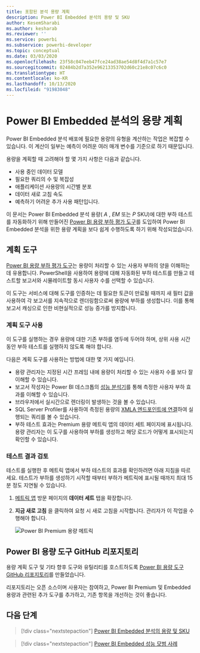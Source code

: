 ```yaml
---
title: 포함된 분석 용량 계획
description: Power BI Embedded 분석의 용량 및 SKU
author: KesemSharabi
ms.author: kesharab
ms.reviewer: ''
ms.service: powerbi
ms.subservice: powerbi-developer
ms.topic: conceptual
ms.date: 03/03/2020
ms.openlocfilehash: 23f58c047eeb47fce24ad38ae54d8f4d7a1c57e7
ms.sourcegitcommit: 02484b2d7a352e96213353702d60c21e8c07c6c0
ms.translationtype: HT
ms.contentlocale: ko-KR
ms.lasthandoff: 10/13/2020
ms.locfileid: "91983048"
---
```

# <a name="capacity-planning-in-power-bi-embedded-analytics"></a>Power BI Embedded 분석의 용량 계획

Power BI Embedded 분석 배포에 필요한 용량의 유형을 계산하는 작업은 복잡할 수 있습니다. 이 계산이 일부는 예측이 어려운 여러 매개 변수를 기준으로 하기 때문입니다.

용량을 계획할 때 고려해야 할 몇 가지 사항은 다음과 같습니다.

* 사용 중인 데이터 모델
* 필요한 쿼리의 수 및 복잡성
* 애플리케이션 사용량의 시간별 분포
* 데이터 새로 고침 속도
* 예측하기 어려운 추가 사용 패턴입니다.

이 문서는 Power BI Embedded 분석 용량( *A* , *EM* 또는 *P* SKU)에 대한 부하 테스트를 자동화하기 위해 만들어진 [Power BI 용량 부하 평가 도구](https://github.com/microsoft/PowerBI-Tools-For-Capacities/tree/master/LoadTestingPowerShellTool/)를 도입하여 Power BI Embedded 분석을 위한 용량 계획을 보다 쉽게 수행하도록 하기 위해 작성되었습니다.

## <a name="planning-tool"></a>계획 도구

 [Power BI 용량 부하 평가 도구](https://github.com/microsoft/PowerBI-Tools-For-Capacities/tree/master/LoadTestingPowerShellTool/)는 용량이 처리할 수 있는 사용자 부하의 양을 이해하는 데 유용합니다. PowerShell을 사용하여 용량에 대해 자동화된 부하 테스트를 만들고 테스트할 보고서와 시뮬레이트할 동시 사용자 수를 선택할 수 있습니다.

이 도구는 서비스에 대해 도구를 인증하는 데 필요한 토큰이 만료될 때까지 새 필터 값을 사용하여 각 보고서를 지속적으로 렌더링함으로써 용량에 부하를 생성합니다. 이를 통해 보고서 캐싱으로 인한 비현실적으로 성능 증가를 방지합니다.

### <a name="using-the-planning-tool"></a>계획 도구 사용

이 도구를 실행하는 경우 용량에 대한 기존 부하를 염두에 두어야 하며, 상위 사용 시간 동안 부하 테스트를 실행하지 않도록 해야 합니다.

다음은 계획 도구를 사용하는 방법에 대한 몇 가지 예입니다.

* 용량 관리자는 지정된 시간 프레임 내에 용량이 처리할 수 있는 사용자 수를 보다 잘 이해할 수 있습니다.
* 보고서 작성자는 Power BI 데스크톱의 [성능 분석기](../../create-reports/desktop-performance-analyzer.md)를 통해 측정한 사용자 부하 효과를 이해할 수 있습니다.
* 브라우저에서 실시간으로 렌더링이 발생하는 것을 볼 수 있습니다.
* SQL Server Profiler를 사용하여 측정된 용량의 [XMLA 엔드포인트에 연결](https://powerbi.microsoft.com/blog/power-bi-open-platform-connectivity-with-xmla-endpoints-public-preview/)하여 실행되는 쿼리를 볼 수 있습니다.
* 부하 테스트 효과는 Premium 용량 메트릭 앱의 데이터 세트 페이지에 표시됩니다. 용량 관리자는 이 도구를 사용하여 부하를 생성하고 해당 로드가 어떻게 표시되는지 확인할 수 있습니다.

### <a name="reviewing-the-test-results"></a>테스트 결과 검토

테스트를 실행한 후 메트릭 앱에서 부하 테스트의 효과를 확인하려면 아래 지침을 따르세요. 테스트가 부하를 생성하기 시작할 때부터 부하가 메트릭에 표시될 때까지 최대 15분 정도 지연될 수 있습니다.

1. [메트릭 앱](../../admin/service-admin-premium-monitor-capacity.md) 방문 페이지의 **데이터 세트** 탭을 확장합니다.
2. **지금 새로 고침** 을 클릭하여 요청 시 새로 고침을 시작합니다. 관리자가 이 작업을 수행해야 합니다.

    ![Power BI Premium 용량 메트릭](media/embedded-capacity-planning/embedded-capacity-planning.png)

## <a name="power-bi-capacity-tools-github-repository"></a>Power BI 용량 도구 GitHub 리포지토리

용량 계획 도구 및 기타 향후 도구와 유틸리티를 호스트하도록 [Power BI 용량 도구 GitHub 리포지토리](https://github.com/microsoft/PowerBI-Tools-For-Capacities)를 만들었습니다.

리포지토리는 오픈 소스이며 사용자는 참여하고, Power BI Premium 및 Embedded 용량과 관련된 추가 도구를 추가하고, 기존 항목을 개선하는 것이 좋습니다.

## <a name="next-steps"></a>다음 단계

> [!div class="nextstepaction"]
>[Power BI Embedded 분석의 용량 및 SKU](embedded-capacity.md)

> [!div class="nextstepaction"]
>[Power BI Embedded 성능 모범 사례](embedded-performance-best-practices.md)
